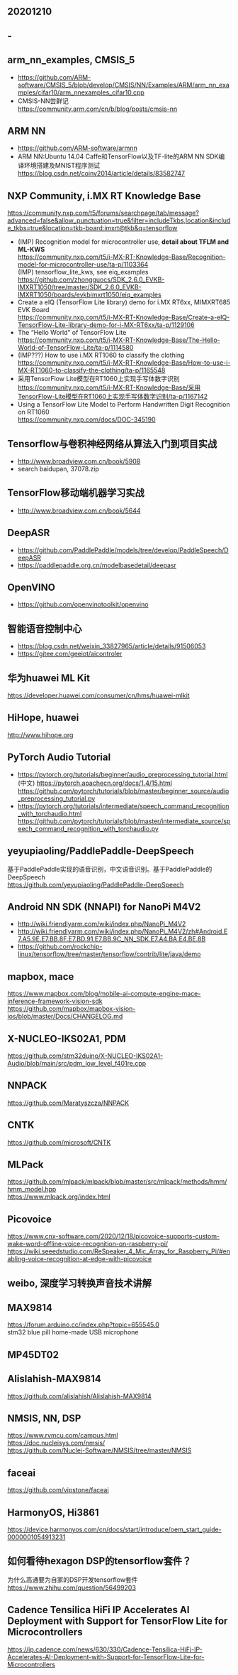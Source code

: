 ## 20201210    

## - 

## arm_nn_examples, CMSIS_5  
* https://github.com/ARM-software/CMSIS_5/blob/develop/CMSIS/NN/Examples/ARM/arm_nn_examples/cifar10/arm_nnexamples_cifar10.cpp  
* CMSIS-NN尝鲜记  
https://community.arm.com/cn/b/blog/posts/cmsis-nn  

## ARM NN  
* https://github.com/ARM-software/armnn  
* ARM NN:Ubuntu 14.04 Caffe和TensorFlow以及TF-lite的ARM NN SDK编译环境搭建及MNIST程序测试  
https://blog.csdn.net/coinv2014/article/details/83582747  

## NXP Community, i.MX RT Knowledge Base     
https://community.nxp.com/t5/forums/searchpage/tab/message?advanced=false&allow_punctuation=true&filter=includeTkbs,location&include_tkbs=true&location=tkb-board:imxrt@tkb&q=tensorflow  
* (IMP) Recognition model for microcontroller use, **detail about TFLM and ML-KWS**  
https://community.nxp.com/t5/i-MX-RT-Knowledge-Base/Recognition-model-for-microcontroller-use/ta-p/1103364  
(IMP) tensorflow_lite_kws, see eiq_examples   
https://github.com/zhongguocs/SDK_2.6.0_EVKB-IMXRT1050/tree/master/SDK_2.6.0_EVKB-IMXRT1050/boards/evkbimxrt1050/eiq_examples  
* Create a eIQ (TensorFlow Lite library) demo for i.MX RT6xx, MIMXRT685 EVK Board  
https://community.nxp.com/t5/i-MX-RT-Knowledge-Base/Create-a-eIQ-TensorFlow-Lite-library-demo-for-i-MX-RT6xx/ta-p/1129106  
* The “Hello World” of TensorFlow Lite  
https://community.nxp.com/t5/i-MX-RT-Knowledge-Base/The-Hello-World-of-TensorFlow-Lite/ta-p/1114580  
* (IMP???) How to use i.MX RT1060 to classify the clothing  
https://community.nxp.com/t5/i-MX-RT-Knowledge-Base/How-to-use-i-MX-RT1060-to-classify-the-clothing/ta-p/1165548  
* 采用TensorFlow Lite模型在RT1060上实现手写体数字识别  
https://community.nxp.com/t5/i-MX-RT-Knowledge-Base/采用TensorFlow-Lite模型在RT1060上实现手写体数字识别/ta-p/1167142  
* Using a TensorFlow Lite Model to Perform Handwritten Digit Recognition on RT1060  
https://community.nxp.com/docs/DOC-345190  

## Tensorflow与卷积神经网络从算法入门到项目实战  
* http://www.broadview.com.cn/book/5908  
* search baidupan, 37078.zip  

## TensorFlow移动端机器学习实战  
* http://www.broadview.com.cn/book/5644  

## DeepASR  
* https://github.com/PaddlePaddle/models/tree/develop/PaddleSpeech/DeepASR  
* https://paddlepaddle.org.cn/modelbasedetail/deepasr  

## OpenVINO  
* https://github.com/openvinotoolkit/openvino  

## 智能语音控制中心  
* https://blog.csdn.net/weixin_33827965/article/details/91506053  
* https://gitee.com/geeiot/aicontroler  

## 华为huawei ML Kit  
https://developer.huawei.com/consumer/cn/hms/huawei-mlkit  

## HiHope, huawei  
http://www.hihope.org  

## PyTorch Audio Tutorial  
* https://pytorch.org/tutorials/beginner/audio_preprocessing_tutorial.html  
(中文) https://pytorch.apachecn.org/docs/1.4/15.html  
https://github.com/pytorch/tutorials/blob/master/beginner_source/audio_preprocessing_tutorial.py  
* https://pytorch.org/tutorials/intermediate/speech_command_recognition_with_torchaudio.html  
https://github.com/pytorch/tutorials/blob/master/intermediate_source/speech_command_recognition_with_torchaudio.py  

## yeyupiaoling/PaddlePaddle-DeepSpeech  
基于PaddlePaddle实现的语音识别，中文语音识别。基于PaddlePaddle的DeepSpeech     
https://github.com/yeyupiaoling/PaddlePaddle-DeepSpeech  

## Android NN SDK (NNAPI) for NanoPi M4V2  
* http://wiki.friendlyarm.com/wiki/index.php/NanoPi_M4V2  
* http://wiki.friendlyarm.com/wiki/index.php/NanoPi_M4V2/zh#Android.E7.A5.9E.E7.BB.8F.E7.BD.91.E7.BB.9C_NN_SDK.E7.A4.BA.E4.BE.8B  
* https://github.com/rockchip-linux/tensorflow/tree/master/tensorflow/contrib/lite/java/demo  

## mapbox, mace  
https://www.mapbox.com/blog/mobile-ai-compute-engine-mace-inference-framework-vision-sdk  
https://github.com/mapbox/mapbox-vision-ios/blob/master/Docs/CHANGELOG.md  

## X-NUCLEO-IKS02A1, PDM    
https://github.com/stm32duino/X-NUCLEO-IKS02A1-Audio/blob/main/src/pdm_low_level_f401re.cpp  

## NNPACK  
https://github.com/Maratyszcza/NNPACK  

## CNTK  
https://github.com/microsoft/CNTK  

## MLPack  
https://github.com/mlpack/mlpack/blob/master/src/mlpack/methods/hmm/hmm_model.hpp  
https://www.mlpack.org/index.html  

## Picovoice  
https://www.cnx-software.com/2020/12/18/picovoice-supports-custom-wake-word-offline-voice-recognition-on-raspberry-pi/  
https://wiki.seeedstudio.com/ReSpeaker_4_Mic_Array_for_Raspberry_Pi/#enabling-voice-recognition-at-edge-with-picovoice  

## weibo, 深度学习转换声音技术讲解  

## MAX9814  
https://forum.arduino.cc/index.php?topic=655545.0  
stm32 blue pill home-made USB microphone  

## MP45DT02  

## Alislahish-MAX9814  
https://github.com/alislahish/Alislahish-MAX9814  

## NMSIS, NN, DSP    
https://www.rvmcu.com/campus.html  
https://doc.nucleisys.com/nmsis/  
https://github.com/Nuclei-Software/NMSIS/tree/master/NMSIS  

## faceai  
https://github.com/vipstone/faceai  

## HarmonyOS, Hi3861    
https://device.harmonyos.com/cn/docs/start/introduce/oem_start_guide-0000001054913231  

## 如何看待hexagon DSP的tensorflow套件？  
为什么高通要为自家的DSP开发tensorflow套件  
https://www.zhihu.com/question/56499203  

## Cadence Tensilica HiFi IP Accelerates AI Deployment with Support for TensorFlow Lite for Microcontrollers  
https://ip.cadence.com/news/630/330/Cadence-Tensilica-HiFi-IP-Accelerates-AI-Deployment-with-Support-for-TensorFlow-Lite-for-Microcontrollers  



